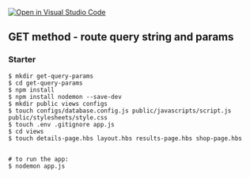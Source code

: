 [![Open in Visual Studio Code](https://classroom.github.com/assets/open-in-vscode-c66648af7eb3fe8bc4f294546bfd86ef473780cde1dea487d3c4ff354943c9ae.svg)](https://classroom.github.com/online_ide?assignment_repo_id=7793322&assignment_repo_type=AssignmentRepo)
## GET method - route query string and params

### Starter

```shell
$ mkdir get-query-params
$ cd get-query-params
$ npm install
$ npm install nodemon --save-dev
$ mkdir public views configs
$ touch configs/database.config.js public/javascripts/script.js public/stylesheets/style.css
$ touch .env .gitignore app.js
$ cd views
$ touch details-page.hbs layout.hbs results-page.hbs shop-page.hbs


# to run the app:
$ nodemon app.js
```
